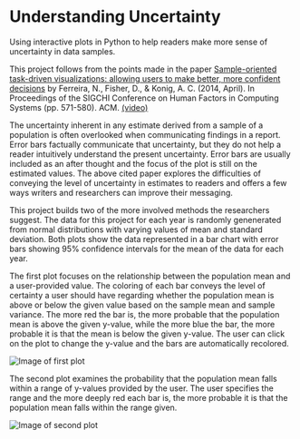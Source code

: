 # Understanding Uncertainty
Using interactive plots in Python to help readers make more sense of uncertainty in data samples.

This project follows from the points made in the paper [Sample-oriented task-driven visualizations: allowing users to make better, more confident decisions](https://drive.google.com/file/d/0B7Tj31nhk4BAeFJ1Y1lwQmpMQVk/view) by Ferreira, N., Fisher, D., & Konig, A. C. (2014, April). In Proceedings of the SIGCHI Conference on Human Factors in Computing Systems (pp. 571-580). ACM. [(video)](https://www.youtube.com/watch?v=BI7GAs-va-Q)

The uncertainty inherent in any estimate derived from a sample of a population is often overlooked when communicating findings in a report. Error bars factually communicate that uncertainty, but they do not help a reader intuitively understand the present uncertainty. Error bars are usually included as an after thought and the focus of the plot is still on the estimated values. The above cited paper explores the difficulties of conveying the level of uncertainty in estimates to readers and offers a few ways writers and researchers can improve their messaging.

This project builds two of the more involved methods the researchers suggest. The data for this project for each year is randomly genenerated from normal distributions with varying values of mean and standard deviation. Both plots show the data represented in a bar chart with error bars showing 95% confidence intervals for the mean of the data for each year.

The first plot focuses on the relationship between the population mean and a user-provided value. The coloring of each bar conveys the level of certainty a user should have regarding whether the population mean is above or below the given value based on the sample mean and sample variance. The more red the bar is, the more probable that the population mean is above the given y-value, while the more blue the bar, the more probable it is that the mean is below the given y-value. The user can click on the plot to change the y-value and the bars are automatically recolored.

![Image of first plot](https://github.com/henrywoody/Understanding-Uncertainty/blob/master/plot1.png)

The second plot examines the probability that the population mean falls within a range of y-values provided by the user. The user specifies the range and the more deeply red each bar is, the more probable it is that the population mean falls within the range given.

![Image of second plot](https://github.com/henrywoody/Understanding-Uncertainty/blob/master/plot2.png)
